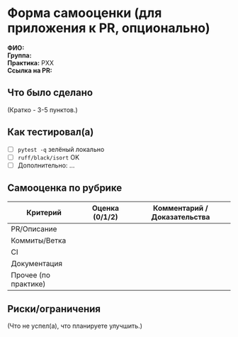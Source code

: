 # Форма самооценки (для приложения к PR, опционально)

**ФИО:**  
**Группа:**  
**Практика:** PXX  
**Ссылка на PR:**  

## Что было сделано
(Кратко - 3-5 пунктов.)

## Как тестировал(а)
- [ ] `pytest -q` зелёный локально
- [ ] `ruff/black/isort` OK
- [ ] Дополнительно: ...

## Самооценка по рубрике
| Критерий | Оценка (0/1/2) | Комментарий / Доказательства |
|---|---|---|
| PR/Описание |  |  |
| Коммиты/Ветка |  |  |
| CI |  |  |
| Документация |  |  |
| Прочее (по практике) |  |  |

## Риски/ограничения
(Что не успел(а), что планируете улучшить.)
